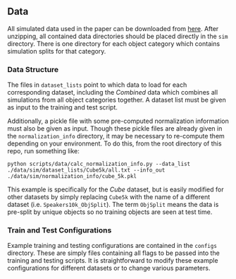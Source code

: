 ## Data

All simulated data used in the paper can be downloaded from [here](https://drive.google.com/open?id=197JIPbeJFtNzG75SDnUeWf6euiXdRojt). After unzipping, all contained data directories should be placed directly in the `sim` directory. There is one directory for each object category which contains simulation splits for that category. 

### Data Structure
The files in `dataset_lists` point to which data to load for each corresponding dataset, including the _Combined_ data which combines all simulations from all object categories together. A dataset list must be given as input to the training and test script. 

Additionally, a pickle file with some pre-computed normalization information must also be given as input. Though these pickle files are already given in the `normalization_info` directory, it may be necessary to re-compute them depending on your environment. To do this, from the root directory of this repo, run something like:

`python scripts/data/calc_normalization_info.py --data_list ./data/sim/dataset_lists/Cube5k/all.txt --info_out ./data/sim/normalization_info/cube_5k.pkl`

This example is specifically for the _Cube_ dataset, but is easily modified for other datasets by simply replacing `Cube5k` with the name of a different dataset (i.e. `Speakers10k_ObjSplit`). The term `ObjSplit` means the data is pre-split by unique objects so no training objects are seen at test time.

### Train and Test Configurations

Example training and testing configurations are contained in the `configs` directory. These are simply files containing all flags to be passed into the training and testing scripts. It is straightforward to modify these example configurations for different datasets or to change various parameters.
